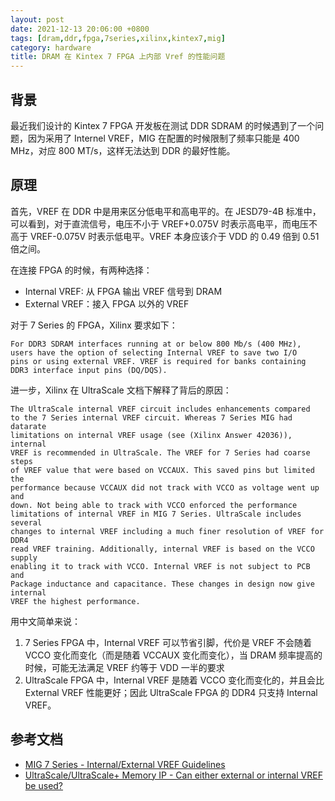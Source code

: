 ```yaml
---
layout: post
date: 2021-12-13 20:06:00 +0800
tags: [dram,ddr,fpga,7series,xilinx,kintex7,mig]
category: hardware
title: DRAM 在 Kintex 7 FPGA 上内部 Vref 的性能问题
---
```


## 背景

最近我们设计的 Kintex 7 FPGA 开发板在测试 DDR SDRAM 的时候遇到了一个问题，因为采用了 Internel VREF，MIG 在配置的时候限制了频率只能是 400 MHz，对应 800 MT/s，这样无法达到 DDR 的最好性能。

## 原理

首先，VREF 在 DDR 中是用来区分低电平和高电平的。在 JESD79-4B 标准中，可以看到，对于直流信号，电压不小于 VREF+0.075V 时表示高电平，而电压不高于 VREF-0.075V 时表示低电平。VREF 本身应该介于 VDD 的 0.49 倍到 0.51 倍之间。

在连接 FPGA 的时候，有两种选择：

- Internal VREF: 从 FPGA 输出 VREF 信号到 DRAM
- External VREF：接入 FPGA 以外的 VREF

对于 7 Series 的 FPGA，Xilinx 要求如下：

	For DDR3 SDRAM interfaces running at or below 800 Mb/s (400 MHz),
	users have the option of selecting Internal VREF to save two I/O
	pins or using external VREF. VREF is required for banks containing
	DDR3 interface input pins (DQ/DQS).

进一步，Xilinx 在 UltraScale 文档下解释了背后的原因：

	The UltraScale internal VREF circuit includes enhancements compared
	to the 7 Series internal VREF circuit. Whereas 7 Series MIG had datarate
	limitations on internal VREF usage (see (Xilinx Answer 42036)), internal
	VREF is recommended in UltraScale. The VREF for 7 Series had coarse steps
	of VREF value that were based on VCCAUX. This saved pins but limited the
	performance because VCCAUX did not track with VCCO as voltage went up and
	down. Not being able to track with VCCO enforced the performance
	limitations of internal VREF in MIG 7 Series. UltraScale includes several
	changes to internal VREF including a much finer resolution of VREF for DDR4
	read VREF training. Additionally, internal VREF is based on the VCCO supply
	enabling it to track with VCCO. Internal VREF is not subject to PCB and
	Package inductance and capacitance. These changes in design now give internal
	VREF the highest performance.

用中文简单来说：

1. 7 Series FPGA 中，Internal VREF 可以节省引脚，代价是 VREF 不会随着 VCCO 变化而变化（而是随着 VCCAUX 变化而变化），当 DRAM 频率提高的时候，可能无法满足 VREF 约等于 VDD 一半的要求
2. UltraScale FPGA 中，Internal VREF 是随着 VCCO 变化而变化的，并且会比 External VREF 性能更好；因此 UltraScale FPGA 的 DDR4 只支持 Internal VREF。

## 参考文档

- [MIG 7 Series - Internal/External VREF Guidelines](https://support.xilinx.com/s/article/42036?language=en_US)
- [UltraScale/UltraScale+ Memory IP - Can either external or internal VREF be used?](https://support.xilinx.com/s/article/64410?language=en_US)
